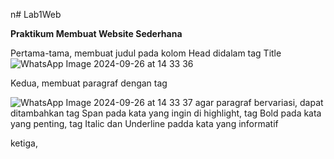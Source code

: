 n# Lab1Web

<b>Praktikum Membuat Website Sederhana</b>

Pertama-tama, membuat judul pada kolom Head didalam tag Title
![WhatsApp Image 2024-09-26 at 14 33 36](https://github.com/user-attachments/assets/470c67cc-3d3f-47c1-8fad-9fe7d07bb92e)

Kedua, membuat paragraf dengan tag <p>
![WhatsApp Image 2024-09-26 at 14 33 37](https://github.com/user-attachments/assets/42b196ea-dd10-425b-864c-340523baa989)
agar paragraf bervariasi, dapat ditambahkan tag Span pada kata yang ingin di highlight, tag Bold pada kata yang penting, tag Italic dan Underline padda kata yang informatif

ketiga, 
